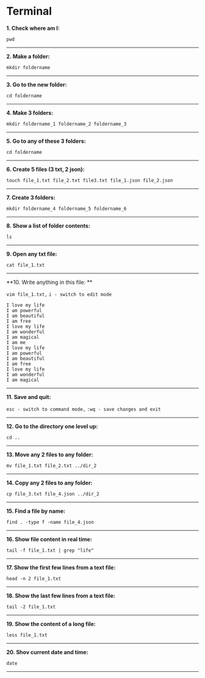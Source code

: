 # Terminal



**1. Check where am I:**

`pwd`


---


**2. Make a folder:**

`mkdir foldername`


---


**3. Go to the new folder:**

`cd foldername`


---


**4. Make 3 folders:**

`mkdir foldername_1 foldername_2 foldername_3`


---


**5. Go to any of these 3 folders:**

`cd foldername`


---


**6. Create 5 files (3 txt, 2 json):**


`touch file_1.txt file_2.txt file3.txt file_1.json file_2.json`


---


**7. Create 3 folders:**

`mkdir foldername_4 foldername_5 foldername_6`


---


**8. Show a list of folder contents:**

`ls`


---


**9. Open any txt file:**

`cat file_1.txt`


---


**10. Write anything in this file: **

`vim file_1.txt,`
`i - switch to edit mode`

```
I love my life
I am powerful
I am beautiful
I am free
I love my life
I am wonderful
I am magical
I am me
I love my life
I am powerful
I am beautiful
I am free
I love my life
I am wonderful
I am magical
```


---


**11. Save and quit:**

`esc - switch to command mode,`
`:wq - save changes and exit`


---


**12. Go to the directory one level up:**

`cd ..`


---


**13. Move any 2 files to any folder:**

`mv file_1.txt file_2.txt ../dir_2`


---


**14. Copy any 2 files to any folder:**

`cp file_3.txt file_4.json ../dir_2`


---


**15. Find a file by name:**

`find . -type f -name file_4.json`


---


**16. Show file content in real time:**

`tail -f file_1.txt | grep "life"`


---


**17. Show the first few lines from a text file:**

`head -n 2 file_1.txt`


---


**18. Show the last few lines from a text file:**

`tail -2 file_1.txt`


---


**19. Show the content of a long file:**

`less file_1.txt`


---


**20. Shov current date and time:**

`date`


---
